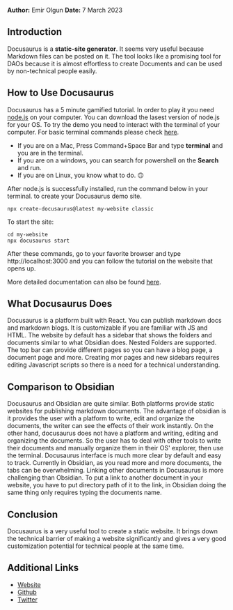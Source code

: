 
**Author:** Emir Olgun
**Date:** 7 March 2023

## Introduction

Docusaurus is a **static-site generator**. It seems very useful because Markdown files can be posted on it. The tool looks like a promising tool for DAOs because it is almost effortless to create Documents and can be used by non-technical people easily.

## How to Use Docusaurus

Docusaurus has a 5 minute gamified tutorial. In order to play it you need [node.js](https://nodejs.org/en/download/) on your computer. You can download the lasest version of node.js for your OS.
To try the demo you need to interact with the terminal of your computer. For basic terminal commands please check [here](https://www.techrepublic.com/article/16-terminal-commands-every-user-should-know/).

- If you are on a Mac, Press Command+Space Bar and type **terminal** and you are in the terminal.
- If you are on a windows, you can search for powershell on the **Search** and run.
- If you are on Linux, you know what to do. :upside_down_face:

After node.js is successfully installed, run the command below in your terminal. to create your Docusaurus demo site.

```
npx create-docusaurus@latest my-website classic
```

To start the site:

```
cd my-website
npx docusaurus start
```

After these commands, go to your favorite browser and type http://localhost:3000 and you can follow the tutorial on the website that opens up.

More detailed documentation can also be found [here](https://docusaurus.io/docs).

## What Docusaurus Does

Docusaurus is a platform built with React. You can publish markdown docs and markdown blogs. It is customizable if you are familiar with JS and HTML. The website by default has a sidebar that shows the folders and documents similar to what Obsidian does. Nested Folders are supported. The top bar can provide different pages so you can have a blog page, a document page and more. Creating mor pages and new sidebars requires editing Javascript scripts so there is a need for a technical understanding.

## Comparison to Obsidian

Docusaurus and Obsidian are quite similar. Both platforms
provide static websites for publishing markdown documents. The advantage of obsidian is it provides the user with a platform to write, edit and organize the documents, the writer can see the effects of their work instantly. On the other hand, docusaurus does not have a platform and writing, editing and organizing the documents. So the user has to deal with other tools to write their documents and manually organize them in their OS' explorer, then use the terminal.
Docusaurus interface is much more clear by default and easy to track. Currently in Obsidian, as you read more and more documents, the tabs can be overwhelming.
Linking other documents in Docusaurus is more challenging than Obsidian. To put a link to another document in your website, you have to put directory path of it to the link, in Obsidian doing the same thing only requires typing the documents name.

## Conclusion

Docusaurus is a very useful tool to create a static website. It brings down the technical barrier of making a website significantly and gives a very good customization potential for technical people at the same time.

## Additional Links

- [Website](https://docusaurus.io)
- [Github](https://github.com/facebook/docusaurus)
- [Twitter](https://twitter.com/docusaurus)